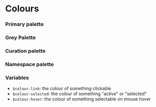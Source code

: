 # Colours

### Primary palette

<div class="box-colour colour-sapphire-blue" data-name="$colour-sapphire-blue"></div>
<div class="box-colour colour-sea-blue" data-name="$colour-sea-blue" ></div>
<div class="box-colour colour-vivid-cerulean" data-name="$colour-vivid-cerulean" ></div>
<div class="box-colour colour-medium-turquoise" data-name="$colour-medium-turquoise" ></div>
<div class="box-colour colour-gainsborough" data-name="$colour-gainsborough" ></div>

### Grey Palette

<div class="box-colour colour-yankees-blue" data-name="$colour-yankees-blue" ></div>
<div class="box-colour colour-independence" data-name="$colour-independence" ></div>
<div class="box-colour colour-weldon-blue" data-name="$colour-weldon-blue" ></div>
<div class="box-colour colour-pastel-blue" data-name="$colour-pastel-blue" ></div>
<div class="box-colour colour-platinum" data-name="$colour-platinum" ></div>
<div class="box-colour colour-sky-white" data-name="$colour-sky-white" ></div>

### Curation palette

<div class="box-colour colour-reviewed" data-name="$colour-reviewed" ></div>
<div class="box-colour colour-unreviewed" data-name="$colour-unreviewed" ></div>

### Namespace palette

<div class="box-colour colour-uniref" data-name="$colour-uniref" ></div>
<div class="box-colour colour-uniparc" data-name="$colour-uniparc" ></div>
<div class="box-colour colour-proteomes" data-name="$colour-proteomes" ></div>
<div class="box-colour colour-supporting-data" data-name="$colour-supporting-data" ></div>
<div class="box-colour colour-help" data-name="$colour-help" ></div>
<div
  class="box-colour colour-annotation-systems"
  data-name="$colour-annotation-systems"
></div>

### Variables

- `$colour-link`: the colour of something clickable
- `$colour-selected`: the colour of something "active" or "selected"
- `$colour-hover`: the colour of something selectable on mouse hover
